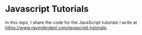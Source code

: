 # Javascript Tutorials

In this repo, I share the code for the JavaScript tutorials I write at https://www.ravinderdeol.com/javascript-tutorials.
